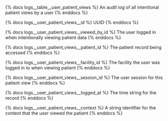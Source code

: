 {% docs logs__table__user_patient_views %}
An audit log of all intentional patient views by a user
{% enddocs %}

{% docs logs__user_patient_views__id %}
UUID
{% enddocs %}

{% docs logs__user_patient_views__viewed_by_id %}
The user logged in when intentionally viewing patient data
{% enddocs %}

{% docs logs__user_patient_views__patient_id %}
The patient record being accessed
{% enddocs %}

{% docs logs__user_patient_views__facility_id %}
The facility the user was logged in to when viewing patient
{% enddocs %}

{% docs logs__user_patient_views__session_id %}
The user session for this patient view
{% enddocs %}

{% docs logs__user_patient_views__logged_at %}
The time string for the record
{% enddocs %}

{% docs logs__user_patient_views__context %}
A string identifier for the context that the user viewed the patient
{% enddocs %}
